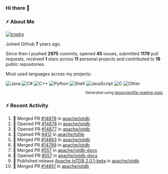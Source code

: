 ### Hi there 👋

### :zap: About Me

[![trophy](https://github-profile-trophy.vercel.app/?username=HTHou&theme=onedark)](https://github.com/ryo-ma/github-profile-trophy)
   
Joined Github **7** years ago.

Since then I pushed **2975** commits, opened **45** issues, submitted **1179** pull requests, received **1** stars across **11** personal projects and contributed to **19** public repositories.

Most used languages across my projects:

![Java](https://img.shields.io/static/v1?style=flat-square&label=%E2%A0%80&color=555&labelColor=%23b07219&message=Java%EF%B8%B189.3%25)
![C#](https://img.shields.io/static/v1?style=flat-square&label=%E2%A0%80&color=555&labelColor=%23178600&message=C%23%EF%B8%B13.9%25)
![C++](https://img.shields.io/static/v1?style=flat-square&label=%E2%A0%80&color=555&labelColor=%23f34b7d&message=C%2B%2B%EF%B8%B12.7%25)
![Python](https://img.shields.io/static/v1?style=flat-square&label=%E2%A0%80&color=555&labelColor=%233572A5&message=Python%EF%B8%B10.7%25)
![Shell](https://img.shields.io/static/v1?style=flat-square&label=%E2%A0%80&color=555&labelColor=%2389e051&message=Shell%EF%B8%B10.7%25)
![JavaScript](https://img.shields.io/static/v1?style=flat-square&label=%E2%A0%80&color=555&labelColor=%23f1e05a&message=JavaScript%EF%B8%B10.5%25)
![C](https://img.shields.io/static/v1?style=flat-square&label=%E2%A0%80&color=555&labelColor=%23555555&message=C%EF%B8%B10.4%25)
![Other](https://img.shields.io/static/v1?style=flat-square&label=%E2%A0%80&color=555&labelColor=%23ededed&message=Other%EF%B8%B11.4%25)

<p align="right"><sub>Generated using <a href="https://github.com/marketplace/actions/profile-readme-stats">teoxoy/profile-readme-stats</a></sub></p>


<!--![](https://github.com/HTHou/HTHou/blob/output/github-contribution-grid-snake.svg)-->

<!--![Haonan Hou's github stats](https://github-readme-stats.vercel.app/api?username=HTHou&count_private=true&show_icons=true&theme=onedark)-->

<!--![Haonan Hou's wakatime stats](https://github-readme-stats.vercel.app/api/wakatime?username=HTHou&layout=compact&theme=onedark)-->

<!--![Top Langs](https://github-readme-stats.vercel.app/api/top-langs/?username=HTHou&theme=onedark&layout=compact)-->

### :zap: Recent Activity
<!--START_SECTION:activity-->
1. 🎉 Merged PR [#14878](https://github.com/apache/iotdb/pull/14878) in [apache/iotdb](https://github.com/apache/iotdb)
2. 💪 Opened PR [#14878](https://github.com/apache/iotdb/pull/14878) in [apache/iotdb](https://github.com/apache/iotdb)
3. 💪 Opened PR [#14877](https://github.com/apache/iotdb/pull/14877) in [apache/iotdb](https://github.com/apache/iotdb)
4. 💪 Opened PR [#412](https://github.com/apache/tsfile/pull/412) in [apache/tsfile](https://github.com/apache/tsfile)
5. 🎉 Merged PR [#14863](https://github.com/apache/iotdb/pull/14863) in [apache/iotdb](https://github.com/apache/iotdb)
6. 🎉 Merged PR [#14789](https://github.com/apache/iotdb/pull/14789) in [apache/iotdb](https://github.com/apache/iotdb)
7. 🎉 Merged PR [#557](https://github.com/apache/iotdb-docs/pull/557) in [apache/iotdb-docs](https://github.com/apache/iotdb-docs)
8. 💪 Opened PR [#557](https://github.com/apache/iotdb-docs/pull/557) in [apache/iotdb-docs](https://github.com/apache/iotdb-docs)
9. 🚀 Published release [Apache IoTDB 2.0.1-beta](https://github.com/apache/iotdb/releases/tag/v2.0.1-beta) in [apache/iotdb](https://github.com/apache/iotdb)
10. 🎉 Merged PR [#14851](https://github.com/apache/iotdb/pull/14851) in [apache/iotdb](https://github.com/apache/iotdb)
<!--END_SECTION:activity-->

<!--
**HTHou/HTHou** is a ✨ _special_ ✨ repository because its `README.md` (this file) appears on your GitHub profile.

Here are some ideas to get you started:

- 🔭 I’m currently working on ...
- 🌱 I’m currently learning ...
- 👯 I’m looking to collaborate on ...
- 🤔 I’m looking for help with ...
- 💬 Ask me about ...
- 📫 How to reach me: ...
- 😄 Pronouns: ...
- ⚡ Fun fact: ...
-->
